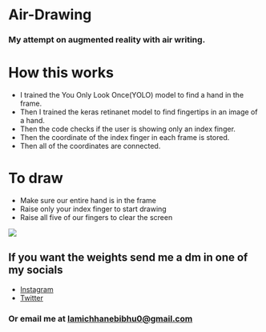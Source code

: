 # Air-Drawing

### My attempt on augmented reality with air writing. 

# How this works

- I trained the You Only Look Once(YOLO) model to find a hand in the frame. <br>
- Then I trained the keras retinanet model to find fingertips in an image of a hand. <br>
- Then the code checks if the user is showing only an index finger.
- Then the coordinate of the index finger in each frame is stored.
- Then all of the coordinates are connected.

# To draw

- Make sure our entire hand is in the frame <br>
- Raise only your index finger to start drawing <br>
- Raise all five of our fingers to clear the screen

<img src="https://github.com/BibhuLamichhane/Air-Writing/blob/master/AirWritng.gif"> <br>
## If you want the weights send me a dm in one of my socials
- <a href="https://www.instagram.com/lamichhane_bibhu/">Instagram</a> <br>
- <a href="https://twitter.com/lamichhanebibhu">Twitter</a>

### Or email me at lamichhanebibhu0@gmail.com
